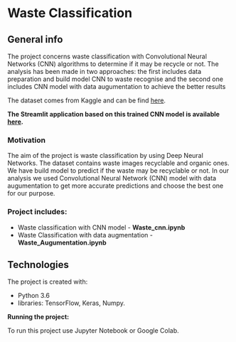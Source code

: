 # Waste Classification

## General info
The project concerns waste classification with Convolutional Neural Networks (CNN) algorithms to determine if it may be recycle or not. The analysis has been made in two approaches: the first includes data preparation and build model CNN to waste recognise and the second one includes CNN model with data augumentation to achieve the better results

The dataset comes from Kaggle and can be find [here](https://www.kaggle.com/techsash/waste-classification-data).

**The Streamlit application based on this trained CNN model is available [here](https://github.com/aniass/Waste-app).**

### Motivation
The aim of the project is waste classification by using Deep Neural Networks. The dataset contains waste images recyclable and organic ones. We have build model to predict if the waste may be recyclable or not. In our analysis we used Convolutional Neural Network (CNN) model with data augumentation to get more accurate predictions and choose the best one for our purpose.

### Project includes:

* Waste classification with CNN model - **Waste_cnn.ipynb**
* Waste Classification with data augmentation - **Waste_Augumentation.ipynb**
 
## Technologies

The project is created with:
* Python 3.6
* libraries: TensorFlow, Keras, Numpy.

**Running the project:**

To run this project use Jupyter Notebook or Google Colab.
